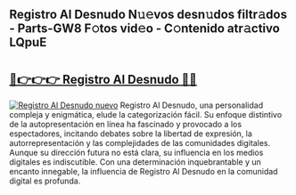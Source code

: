 ## Registro Al Desnudo N𝚞𝚎vos desn𝚞dos filtr𝚊dos - Parts-GW8 F𝚘tos vid𝚎o - C𝚘ntenido atr𝚊ctivo LQpuE

# <h2><a href="http://mb4a8c.tromn.icu/?c=Registro+Al+Desnudo">🔗👉👉👉 Registro Al Desnudo 🔗🔗</a></h2>

[![Registro Al Desnudo nuevo](https://i.imgur.com/pEAQMta.gif)](http://mb4a8c.tromn.icu/?c=Registro+Al+Desnudo)
Registro Al Desnudo, una personalidad compleja y enigmática, elude la categorización fácil. Su enfoque distintivo de la autopresentación en línea ha fascinado y provocado a los espectadores, incitando debates sobre la libertad de expresión, la autorrepresentación y las complejidades de las comunidades digitales. Aunque su dirección futura no está clara, su influencia en los medios digitales es indiscutible. Con una determinación inquebrantable y un encanto innegable, la influencia de Registro Al Desnudo en la comunidad digital es profunda.
